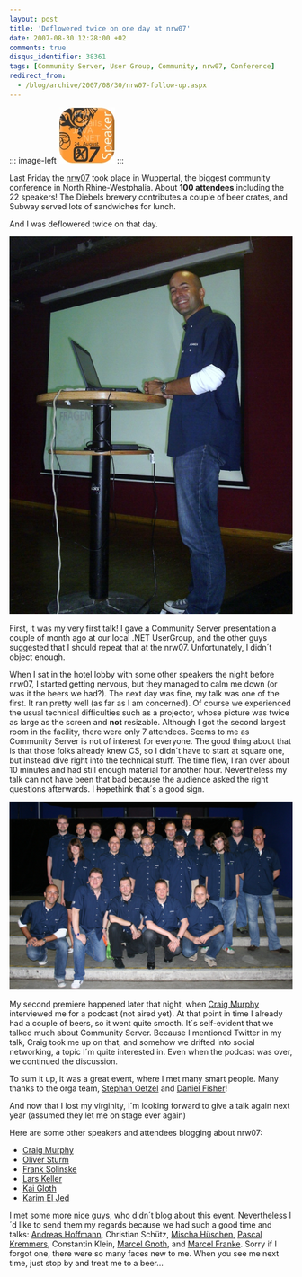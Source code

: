 ```yaml
---
layout: post
title: 'Deflowered twice on one day at nrw07'
date: 2007-08-30 12:28:00 +02
comments: true
disqus_identifier: 38361
tags: [Community Server, User Group, Community, nrw07, Conference]
redirect_from:
  - /blog/archive/2007/08/30/nrw07-follow-up.aspx
---
```


::: image-left
![nrw07 speaker](/files/archive/speakernrw07.jpg)
::: 

Last Friday the [nrw07](http://nrw07.de/) took place in Wuppertal, the biggest community conference in North Rhine-Westphalia. About **100 attendees** including the 22 speakers! The Diebels brewery contributes a couple of beer crates, and Subway served lots of sandwiches for lunch.

And I was deflowered twice on that day.

![me speaking](/files/archive/nrw07_1.jpg)

First, it was my very first talk! I gave a Community Server presentation a couple of month ago at our local .NET UserGroup, and the other guys suggested that I should repeat that at the nrw07. Unfortunately, I didn´t object enough.

When I sat in the hotel lobby with some other speakers the night before nrw07, I started getting nervous, but they managed to calm me down (or was it the beers we had?). The next day was fine, my talk was one of the first. It ran pretty well (as far as I am concerned). Of course we experienced the usual technical difficulties such as a projector, whose picture was twice as large as the screen and **not** resizable. Although I got the second largest room in the facility, there were only 7 attendees. Seems to me as Community Server is not of interest for everyone. The good thing about that is that those folks already knew CS, so I didn´t have to start at square one, but instead dive right into the technical stuff. The time flew, I ran over about 10 minutes and had still enough material for another hour. Nevertheless my talk can not have been that bad because the audience asked the right questions afterwards. I ~~hope~~think that´s a good sign.

![all speakers](/files/archive/nrw07_speakers.jpg)

My second premiere happened later that night, when [Craig Murphy](http://www.craigmurphy.com/) interviewed me for a podcast (not aired yet). At that point in time I already had a couple of beers, so it went quite smooth. It´s self-evident that we talked much about Community Server. Because I mentioned Twitter in my talk, Craig took me up on that, and somehow we drifted into social networking, a topic I´m quite interested in. Even when the podcast was over, we continued the discussion.

To sum it up, it was a great event, where I met many smart people. Many thanks to the orga team, [Stephan Oetzel](http://www.stephanon.net/) and [Daniel Fisher](http://www.lennybacon.com/)!

And now that I lost my virginity, I´m looking forward to give a talk again next year (assumed they let me on stage ever again)

Here are some other speakers and attendees blogging about nrw07:

-   [Craig Murphy](http://www.craigmurphy.com/blog/?p=664)
-   [Oliver Sturm](http://www.sturmnet.org/blog/archives/2007/08/27/great-time-at-nrw-07/)
-   [Frank Solinske](http://blog.solinske.de/PermaLink,guid,4dd2f795-7701-424a-90ac-e7e14f66e860.aspx)
-   [Lars Keller](http://blogs.dotnet-braunschweig.de/Lars/PermaLink,guid,0133f6d7-7c8d-4bd7-ad2a-144c36f0cff5.aspx)
-   [Kai Gloth](http://blog.veloursnebel.de/PermaLink,guid,ae8d952c-07ae-460e-a5eb-0e67448d4c19.aspx)
-   [Karim El Jed](http://blogs.dotnet-braunschweig.de/Karim/PermaLink,guid,254f3b98-e748-483c-97f2-d40995c44cca.aspx)

I met some more nice guys, who didn´t blog about this event. Nevertheless I´d like to send them my regards because we had such a good time and talks: [Andreas Hoffmann](http://dawsonsgeek.net/), Christian Schütz, [Mischa Hüschen](http://www.prodot.de/), [Pascal Kremmers](http://www.prodot.de/), Constantin Klein, [Marcel Gnoth](http://www.gnoth.net/), and [Marcel Franke](http://www.marcelfranke.com/). Sorry if I forgot one, there were so many faces new to me. When you see me next time, just stop by and treat me to a beer...

